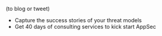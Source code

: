 (to blog or tweet)

- Capture the success stories of your threat models
- Get 40 days of consulting services to kick start AppSec
